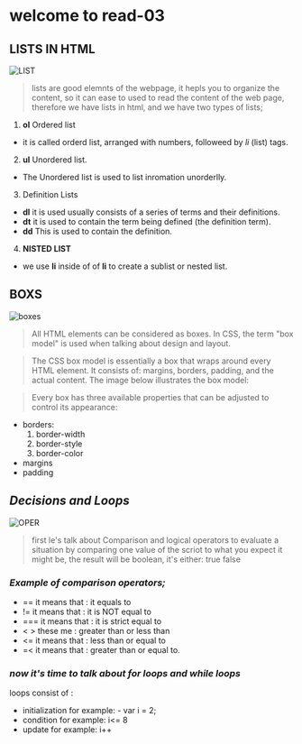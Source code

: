 # welcome to read-03 

##  LISTS IN HTML 

![LIST](https://careerkarma.com/blog/wp-content/uploads/2020/02/HTML-LISTS.jpg)

> lists are good elemnts of the webpage, it hepls you to organize the content, so it can ease to used to read the content of the web page,
therefore we have lists in html, and we have two types of lists;
1.  **ol** Ordered list
  - it is called orderd list, arranged with numbers, followeed by *li* (list) tags.

2. **ul** Unordered list.
  - The Unordered list is used to list inromation unorderlly.

3.  Definition Lists
   + **dl** it is used usually consists of a series of terms and their definitions.
   + **dt** it  is used to contain the term being defined (the definition term).
   + **dd** This is used to contain the definition.

4. **NISTED LIST** 
  - we use **li** inside of of **li**  to create a sublist or nested list. 

## BOXS

![boxes](https://www.w3big.com/images/box-model.gif)

> All HTML elements can be considered as boxes. In CSS, the term "box model" is used when talking about design and layout.

> The CSS box model is essentially a box that wraps around every HTML element. It consists of: margins, borders, padding, and the actual content. The image below illustrates the box model:
  
> Every box has three available properties that can be adjusted to control its appearance:
  - borders:
     1. border-width
     2. border-style
     3. border-color
  - margins
  - padding 
  

##   *Decisions and Loops*

![OPER](https://lh3.googleusercontent.com/proxy/-UuJ5eFhdod7sUzyyWQX_fXuzrUZ-5W4UcsETOWRkxGb9oRkyxZyqkI3msFwjPt2iMlU8z1kLcd_PyGuygWBdyGuwgx7EpytSI0KZzI7fMTRv7nE-7Coxc9gyqgg2wCtHiw)

> first le's talk about Comparison and logical operators
to evaluate a situation by comparing one value of the scriot to what you expect it might be, the result will be boolean, it's either:
  > true
  > false


### *Example of comparison operators;*
- == it means that : it equals to
- != it means that : it is NOT equal to
- === it means that : it is strict equal to
- < > these me : greater than or less than
- <= it means that : less than or equal to
- =< it means that : greater than or equal to.

### *now it's time to talk about for loops and while loops*
loops consist of :
 - initialization for example:  -  var i = 2;
 - condition for example:  i<= 8
 - update for example: i++ 

